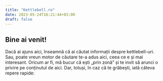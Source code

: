 ```yaml
---
title: "Kettlebell.ro"
date: 2023-05-24T16:21:44+03:00
draft: false
---
```

## Bine ai venit!

Dacă ai ajuns aici, înseamnă că ai căutat informații despre kettlebell-uri. Sau, poate vreun motor de căutare te-a adus aici, ceea ce e și mai interesant. Oricum ar fi, mă bucur că ești „prin zonă” și te invit să arunci o privire pe conținutul de aici. Dar, totuși, în caz că te grăbești, iată câteva repere rapide:


